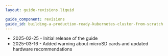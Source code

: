 ```yaml
---
layout: guide-revisions.liquid

guide_component: revisions
guide_id: building-a-production-ready-kubernetes-cluster-from-scratch
---
```


- 2025-02-25 - Initial release of the guide
- 2025-03-16 - Added warning about microSD cards and updated hardware recommendations
